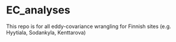 # EC_analyses
This repo is for all eddy-covariance wrangling for Finnish sites (e.g. Hyytiala, Sodankyla, Kenttarova)
